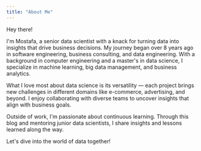 ```yaml
---
title: "About Me"
---
```


Hey there!

I'm Mostafa, a senior data scientist with a knack for turning data into insights that drive business decisions. My journey began over 8 years ago in software engineering, business consulting, and data engineering. With a background in computer engineering and a master's in data science, I specialize in machine learning, big data management, and business analytics.

What I love most about data science is its versatility — each project brings new challenges in different domains like e-commerce, advertising, and beyond. I enjoy collaborating with diverse teams to uncover insights that align with business goals.

Outside of work, I'm passionate about continuous learning. Through this blog and mentoring junior data scientists, I share insights and lessons learned along the way.

Let's dive into the world of data together!